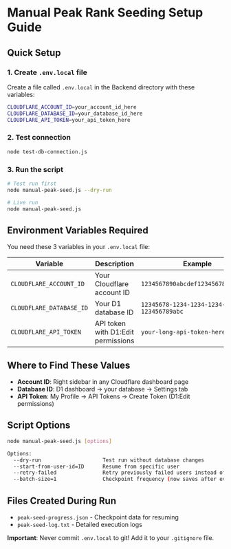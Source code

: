 # Manual Peak Rank Seeding Setup Guide

## Quick Setup

### 1. Create `.env.local` file

Create a file called `.env.local` in the Backend directory with these variables:

```bash
CLOUDFLARE_ACCOUNT_ID=your_account_id_here
CLOUDFLARE_DATABASE_ID=your_database_id_here
CLOUDFLARE_API_TOKEN=your_api_token_here
```

### 2. Test connection

```bash
node test-db-connection.js
```

### 3. Run the script

```bash
# Test run first
node manual-peak-seed.js --dry-run

# Live run  
node manual-peak-seed.js
```

## Environment Variables Required

You need these 3 variables in your `.env.local` file:

| Variable | Description | Example |
|----------|-------------|---------|
| `CLOUDFLARE_ACCOUNT_ID` | Your Cloudflare account ID | `1234567890abcdef1234567890abcdef` |
| `CLOUDFLARE_DATABASE_ID` | Your D1 database ID | `12345678-1234-1234-1234-123456789abc` |
| `CLOUDFLARE_API_TOKEN` | API token with D1:Edit permissions | `your-long-api-token-here` |

## Where to Find These Values

- **Account ID**: Right sidebar in any Cloudflare dashboard page
- **Database ID**: D1 dashboard → your database → Settings tab  
- **API Token**: My Profile → API Tokens → Create Token (D1:Edit permissions)

## Script Options

```bash
node manual-peak-seed.js [options]

Options:
  --dry-run                    Test run without database changes
  --start-from-user-id=ID      Resume from specific user
  --retry-failed               Retry previously failed users instead of skipping them
  --batch-size=1               Checkpoint frequency (now saves after every user)
```

## Files Created During Run

- `peak-seed-progress.json` - Checkpoint data for resuming
- `peak-seed-log.txt` - Detailed execution logs


**Important**: Never commit `.env.local` to git! Add it to your `.gitignore` file.